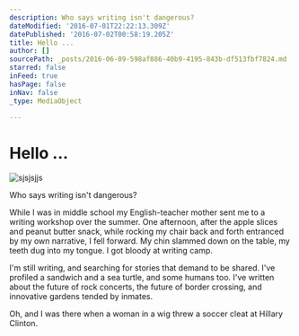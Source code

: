 ```yaml
---
description: Who says writing isn't dangerous?
dateModified: '2016-07-01T22:22:13.309Z'
datePublished: '2016-07-02T00:58:19.205Z'
title: Hello ...
author: []
sourcePath: _posts/2016-06-09-598af886-40b9-4195-843b-df513fbf7824.md
starred: false
inFeed: true
hasPage: false
inNav: false
_type: MediaObject

---
```

# Hello ...
![sjsjsjjs](https://s3-us-west-2.amazonaws.com/the-grid-img/p/cebb764f4e3b311b2c41eacbe3648af93312b796.jpg)

Who says writing isn't dangerous?

While I was in middle school my English-teacher mother sent me to a writing workshop over the summer. One afternoon, after the apple slices and peanut butter snack, while rocking my chair back and forth entranced by my own narrative, I fell forward. My chin slammed down on the table, my teeth dug into my tongue. I got bloody at writing camp.

I'm still writing, and searching for stories that demand to be shared. I've profiled a sandwich and a sea turtle, and some humans too. I've written about the future of rock concerts, the future of border crossing, and innovative gardens tended by inmates.

Oh, and I was there when a woman in a wig threw a soccer cleat at Hillary Clinton.